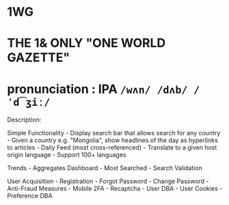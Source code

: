 # 1WG 
# THE 1& ONLY "ONE WORLD GAZETTE"
# pronunciation : IPA `/wʌn/ /dʌb/ /ˈd͡ʒiː/`

Description:

Simple Functionality
	- Display search bar that allows search for any country
	- Given a country e.g. "Mongolia", show headlines of the day as hyperlinks to articles
	- Daily Feed (most cross-referenced)
	- Translate to a given host origin language 
	- Support 100+ languages

Trends
	- Aggregates Dashboard
	- Most Searched
		- Search Validation


User Acquisition
	- Registration
	- Forgot Password
	- Change Password
	- Anti-Fraud Measures
		- Mobile 2FA
		- Recaptcha
	- User DBA
	- User Cookies
	- Preference DBA